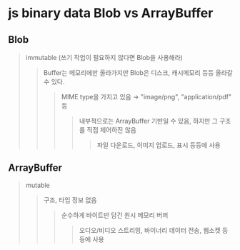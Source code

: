# js binary data Blob vs ArrayBuffer

## Blob

> immutable (쓰기 작업이 필요하지 않다면 Blob을 사용해라)
>
> > Buffer는 메모리에만 올라가지만 Blob은 디스크, 캐시메모리 등등 올라갈 수 있다.
> >
> > > MIME type을 가지고 있음 → "image/png", "application/pdf" 등
> > >
> > > > 내부적으로는 ArrayBuffer 기반일 수 있음, 하지만 그 구조를 직접 제어하진 않음
> > > >
> > > > > 파일 다운로드, 이미지 업로드, 표시 등등에 사용

## ArrayBuffer

> mutable
>
> > 구조, 타입 정보 없음
> >
> > > 순수하게 바이트만 담긴 원시 메모리 버퍼
> > >
> > > > 오디오/비디오 스트리밍, 바이너리 데이터 전송, 웹소켓 등등에 사용
